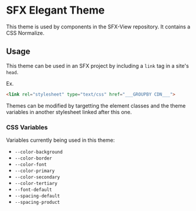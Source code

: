 # SFX Elegant Theme
This theme is used by components in the SFX-View repository.
It contains a CSS Normalize.

## Usage
This theme can be used in an SFX project by including a `link` tag in a site's `head`.

Ex.
```html
<link rel="stylesheet" type="text/css" href="___GROUPBY CDN___">
```

Themes can be modified by targetting the element classes and the theme variables in another stylesheet linked after this one.

### CSS Variables
Variables currently being used in this theme:

- `--color-background`
- `--color-border`
- `--color-font`
- `--color-primary`
- `--color-secondary`
- `--color-tertiary`
- `--font-default`
- `--spacing-default`
- `--spacing-product`
